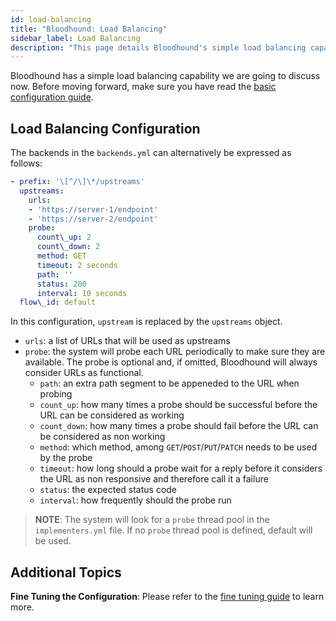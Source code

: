 ```yaml
---
id: load-balancing
title: "Bloodhound: Load Balancing"
sidebar_label: Load Balancing
description: "This page details Bloodhound's simple load balancing capability."
---
```


Bloodhound has a simple load balancing capability we are going to discuss now. Before moving forward, make sure you have read the [basic configuration guide](/api-testing/on-prem/bloodhound/basic-configuration).

## Load Balancing Configuration

The backends in the `backends.yml` can alternatively be expressed as follows:

```yaml
- prefix: '\[^/\]\*/upstreams'
  upstreams:
    urls:
    - 'https://server-1/endpoint'
    - 'https://server-2/endpoint'
    probe:
      count\_up: 2
      count\_down: 2
      method: GET
      timeout: 2 seconds
      path: ''
      status: 200
      interval: 10 seconds
  flow\_id: default
```

In this configuration, `upstream` is replaced by the `upstreams` object.

* `urls`: a list of URLs that will be used as upstreams
* `probe`: the system will probe each URL periodically to make sure they are available. The probe is optional and, if omitted, Bloodhound will always consider URLs as functional.
    * `path`: an extra path segment to be appeneded to the URL when probing
    * `count_up`: how many times a probe should be successful before the URL can be considered as working
    * `count_down`: how many times a probe should fail before the URL can be considered as non working
    * `method`: which method, among `GET`/`POST`/`PUT`/`PATCH` needs to be used by the probe
    * `timeout`: how long should a probe wait for a reply before it considers the URL as non responsive and therefore call it a failure
    * `status`: the expected status code
    * `interval`: how frequently should the probe run

> __NOTE__: The system will look for a `probe` thread pool in the `implementers.yml` file. If no `probe` thread pool is defined, default will be used. 

## Additional Topics

__Fine Tuning the Configuration__: Please refer to the [fine tuning guide](/api-testing/on-prem/bloodhound/fine-tuning) to learn more.
